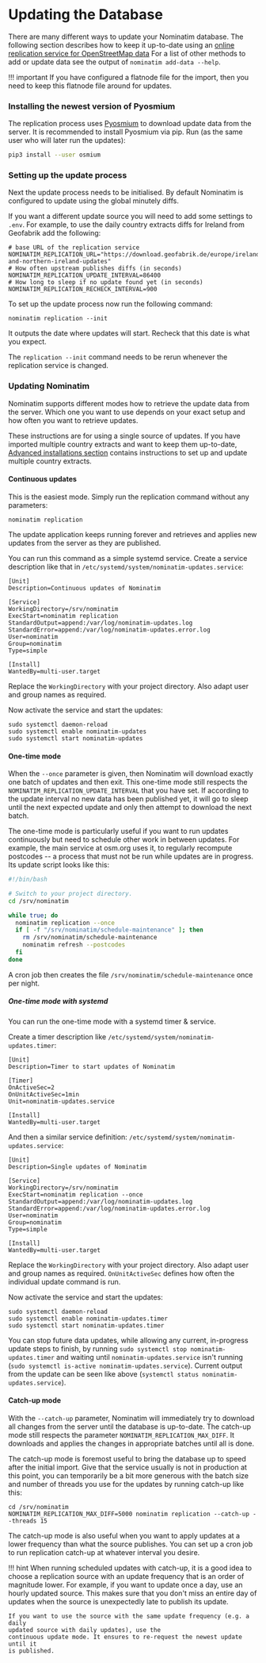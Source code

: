 # Updating the Database

There are many different ways to update your Nominatim database.
The following section describes how to keep it up-to-date using
an [online replication service for OpenStreetMap data](https://wiki.openstreetmap.org/wiki/Planet.osm/diffs)
For a list of other methods to add or update data see the output of
`nominatim add-data --help`.

!!! important
    If you have configured a flatnode file for the import, then you
    need to keep this flatnode file around for updates.

### Installing the newest version of Pyosmium

The replication process uses
[Pyosmium](https://docs.osmcode.org/pyosmium/latest/updating_osm_data.html)
to download update data from the server.
It is recommended to install Pyosmium via pip.
Run (as the same user who will later run the updates):

```sh
pip3 install --user osmium
```

### Setting up the update process

Next the update process needs to be initialised. By default Nominatim is configured
to update using the global minutely diffs.

If you want a different update source you will need to add some settings
to `.env`. For example, to use the daily country extracts
diffs for Ireland from Geofabrik add the following:

    # base URL of the replication service
    NOMINATIM_REPLICATION_URL="https://download.geofabrik.de/europe/ireland-and-northern-ireland-updates"
    # How often upstream publishes diffs (in seconds)
    NOMINATIM_REPLICATION_UPDATE_INTERVAL=86400
    # How long to sleep if no update found yet (in seconds)
    NOMINATIM_REPLICATION_RECHECK_INTERVAL=900

To set up the update process now run the following command:

    nominatim replication --init

It outputs the date where updates will start. Recheck that this date is
what you expect.

The `replication --init` command needs to be rerun whenever the replication
service is changed.

### Updating Nominatim

Nominatim supports different modes how to retrieve the update data from the
server. Which one you want to use depends on your exact setup and how often you
want to retrieve updates.

These instructions are for using a single source of updates. If you have
imported multiple country extracts and want to keep them
up-to-date, [Advanced installations section](Advanced-Installations.md)
contains instructions to set up and update multiple country extracts.

#### Continuous updates

This is the easiest mode. Simply run the replication command without any
parameters:

    nominatim replication

The update application keeps running forever and retrieves and applies
new updates from the server as they are published.

You can run this command as a simple systemd service. Create a service
description like that in `/etc/systemd/system/nominatim-updates.service`:

```
[Unit]
Description=Continuous updates of Nominatim

[Service]
WorkingDirectory=/srv/nominatim
ExecStart=nominatim replication
StandardOutput=append:/var/log/nominatim-updates.log
StandardError=append:/var/log/nominatim-updates.error.log
User=nominatim
Group=nominatim
Type=simple

[Install]
WantedBy=multi-user.target
```

Replace the `WorkingDirectory` with your project directory. Also adapt user
and group names as required.

Now activate the service and start the updates:

```
sudo systemctl daemon-reload
sudo systemctl enable nominatim-updates
sudo systemctl start nominatim-updates
```

#### One-time mode

When the `--once` parameter is given, then Nominatim will download exactly one
batch of updates and then exit. This one-time mode still respects the
`NOMINATIM_REPLICATION_UPDATE_INTERVAL` that you have set. If according to
the update interval no new data has been published yet, it will go to sleep
until the next expected update and only then attempt to download the next batch.

The one-time mode is particularly useful if you want to run updates continuously
but need to schedule other work in between updates. For example, the main
service at osm.org uses it, to regularly recompute postcodes -- a process that
must not be run while updates are in progress. Its update script
looks like this:

```sh
#!/bin/bash

# Switch to your project directory.
cd /srv/nominatim

while true; do
  nominatim replication --once
  if [ -f "/srv/nominatim/schedule-maintenance" ]; then
    rm /srv/nominatim/schedule-maintenance
    nominatim refresh --postcodes
  fi
done
```

A cron job then creates the file `/srv/nominatim/schedule-maintenance` once per night.

##### One-time mode with systemd

You can run the one-time mode with a systemd timer & service.

Create a timer description like `/etc/systemd/system/nominatim-updates.timer`:

```
[Unit]
Description=Timer to start updates of Nominatim

[Timer]
OnActiveSec=2
OnUnitActiveSec=1min
Unit=nominatim-updates.service

[Install]
WantedBy=multi-user.target
```

And then a similar service definition: `/etc/systemd/system/nominatim-updates.service`:

```
[Unit]
Description=Single updates of Nominatim

[Service]
WorkingDirectory=/srv/nominatim
ExecStart=nominatim replication --once
StandardOutput=append:/var/log/nominatim-updates.log
StandardError=append:/var/log/nominatim-updates.error.log
User=nominatim
Group=nominatim
Type=simple

[Install]
WantedBy=multi-user.target
```

Replace the `WorkingDirectory` with your project directory. Also adapt user and
group names as required. `OnUnitActiveSec` defines how often the individual
update command is run.

Now activate the service and start the updates:

```
sudo systemctl daemon-reload
sudo systemctl enable nominatim-updates.timer
sudo systemctl start nominatim-updates.timer
```

You can stop future data updates, while allowing any current, in-progress
update steps to finish, by running `sudo systemctl stop
nominatim-updates.timer` and waiting until `nominatim-updates.service` isn't
running (`sudo systemctl is-active nominatim-updates.service`). Current output
from the update can be seen like above (`systemctl status
nominatim-updates.service`).


#### Catch-up mode

With the `--catch-up` parameter, Nominatim will immediately try to download
all changes from the server until the database is up-to-date. The catch-up mode
still respects the parameter `NOMINATIM_REPLICATION_MAX_DIFF`. It downloads and
applies the changes in appropriate batches until all is done.

The catch-up mode is foremost useful to bring the database up to speed after the
initial import. Give that the service usually is not in production at this
point, you can temporarily be a bit more generous with the batch size and
number of threads you use for the updates by running catch-up like this:

```
cd /srv/nominatim
NOMINATIM_REPLICATION_MAX_DIFF=5000 nominatim replication --catch-up --threads 15
```

The catch-up mode is also useful when you want to apply updates at a lower
frequency than what the source publishes. You can set up a cron job to run
replication catch-up at whatever interval you desire.

!!! hint
    When running scheduled updates with catch-up, it is a good idea to choose
    a replication source with an update frequency that is an order of magnitude
    lower. For example, if you want to update once a day, use an hourly updated
    source. This makes sure that you don't miss an entire day of updates when
    the source is unexpectedly late to publish its update.

    If you want to use the source with the same update frequency (e.g. a daily
    updated source with daily updates), use the
    continuous update mode. It ensures to re-request the newest update until it
    is published.
